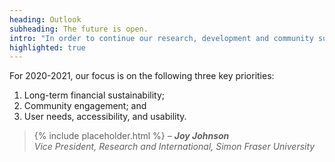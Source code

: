 ```yaml
---
heading: Outlook
subheading: The future is open.
intro: "In order to continue our research, development and community support, we need your help. You can support PKP financially as a sustainer and/or through contributions of time - each and every bit counts."
highlighted: true
---
```


For 2020-2021, our focus is on the following three key priorities:
1. Long-term financial sustainability;
2. Community engagement; and
3. User needs, accessibility, and usability.


> {% include placeholder.html %} <cite>&ndash; **Joy Johnson**<br/> Vice President, Research and International, Simon Fraser University</cite>
